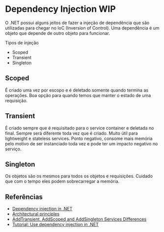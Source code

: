 # Dependency Injection WIP

O .NET possui alguns jeitos de fazer a injeção de dependência que são utilizadas para chegar no IoC (Inversion of Control). Uma dependência é um objeto que depende de outro objeto para funcionar.

Tipos de injeção

- Scoped
- Transient
- Singleton

## Scoped

É criado uma vez por escopo e é deletado somente quando termina as operações. Boa opção para quando temos que manter o estado de uma requisição.

## Transient

É criado sempre que é requisitado para o service container e deletada no final. Sempre será diferente toda vez que é criado. Muito útil para lightweight e stateless services. Ponto negativo, consome mais memória pelo motivo de ser instanciado toda vez e pode ter um impacto negativo no serviço.

## Singleton

Os objetos são os mesmos para todos os objetos e requisições. Cuidado que com o tempo eles podem sobrecarregar a memória.

## Referências

- [Dependency injection in .NET](https://learn.microsoft.com/en-us/dotnet/core/extensions/dependency-injection)
- [Architectural principles](https://learn.microsoft.com/en-us/dotnet/architecture/modern-web-apps-azure/architectural-principles#dependency-inversion)
- [AddTransient, AddScoped and AddSingleton Services Differences](https://stackoverflow.com/questions/38138100/addtransient-addscoped-and-addsingleton-services-differences)
- [Tutorial: Use dependency injection in .NET](https://learn.microsoft.com/en-us/dotnet/core/extensions/dependency-injection-usage)
